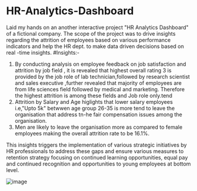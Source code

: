 # HR-Analytics-Dashboard
 Laid my hands on an another interactive project "HR Analytics Dashboard" of a fictional company. The scope of the project was to drive insights regarding the attrition of employees based on various performance indicators and help the HR dept. to make data driven decisions based on real -time insights.
 #Insights:-
 1. By conducting analysis on employee feedback on job satisfaction and attrition by job field , it is revealed that highest overall rating 3 is provided by the job role of lab technician,followed by research scientist and sales executive ,further revealed that majority of employees are from life sciences field followed by medical and marketing. Therefore the highest attrition is among these fields and Job role only.tend 
 2. Attrition by Salary and Age higlights that lower salary employees i.e,"Upto 5k" betwwen age group 26-35 is more tend to leave the organisation that address tn-he fair compensation issues among the organisation.
3. Men are likely to leave the organisation more as compared to female employees making the overall attrition rate to be 16.1%.

 This insights triggers the implementation of various strategic initiatives by HR professionals to address these gaps and ensure various measures to retention strategy focusing on continued learning opportunities, equal pay and continued recognition and opportunities to young employees at bottom level.

 ![image](https://github.com/Nirala-Garima/HR-Analytics-Dashboard/assets/147384166/59f20246-c184-41f5-822c-7ac3ca3e8d98)

